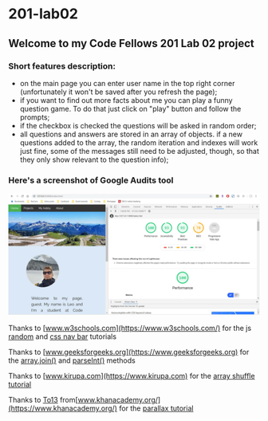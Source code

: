 # 201-lab02
## Welcome to my Code Fellows 201 Lab 02 project

### Short features description:
- on the main page you can enter user name in the top right corner (unfortunately it won't be saved after you refresh the page);
- if you want to find out more facts about me you can play a funny question game. To do that just click on "play" button and follow the prompts;
- if the checkbox is checked the questions will be asked in random order;
- all questions and answers are stored in an array of objects. if a new questions added to the array, the random iteration and indexes will work just fine, some of the messages still need to be adjusted, though, so that they only show relevant to the question info);

### Here's a screenshot of Google Audits tool
![Google accessibility tool](images/20190813.jpg)


Thanks to [www.w3schools.com](https://www.w3schools.com/) for the js [random](https://www.w3schools.com/js/js_random.asp) and [css nav bar](https://www.w3schools.com/howto/howto_css_dropdown.asp) tutorials

Thanks to [www.geeksforgeeks.org](https://www.geeksforgeeks.org) for the [array.join()](https://www.geeksforgeeks.org/javascript-array-join-method/) and [parseInt()](https://www.geeksforgeeks.org/string-to-integer-in-java-parseint/) methods

Thanks to [www.kirupa.com](https://www.kirupa.com) for the [array shuffle tutorial](https://www.kirupa.com/html5/shuffling_array_js.htm)

Thanks to [To13](https://www.khanacademy.org/profile/epophoney13/) from[www.khanacademy.org/](https://www.khanacademy.org/) for the [parallax tutorial](https://www.khanacademy.org/computer-programming/parallax-scroll-effect-css/6010241287487488)